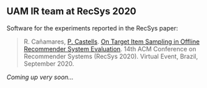 UAM IR team at RecSys 2020
--------------------------

Software for the experiments reported in the RecSys paper:

> R. Cañamares, [P. Castells](http://ir.ii.uam.es/castells). [On Target Item Sampling in Offline Recommender System Evaluation](http://ir.ii.uam.es/pubs/recsys2020.pdf). 14th ACM Conference on Recommender Systems (RecSys 2020). Virtual Event, Brazil, September 2020.

*Coming up very soon...*
